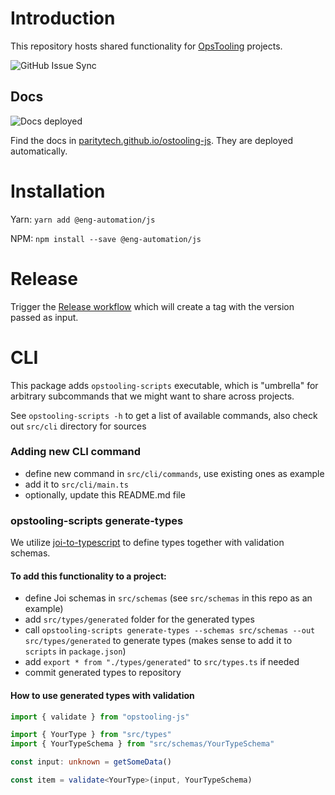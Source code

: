 # Introduction

This repository hosts shared functionality for
[OpsTooling](https://github.com/orgs/paritytech/teams/opstooling) projects.

![GitHub Issue Sync](https://github.com/paritytech/opstooling-js/actions/workflows/github-issue-sync.yml/badge.svg)

## Docs

![Docs deployed](https://github.com/paritytech/opstooling-js/actions/workflows/deploy-docs.yml/badge.svg)

Find the docs in [paritytech.github.io/ostooling-js](https://paritytech.github.io/ostooling-js). They are deployed automatically.

# Installation

Yarn: `yarn add @eng-automation/js`

NPM: `npm install --save @eng-automation/js`

# Release

Trigger the [Release workflow](https://github.com/paritytech/opstooling-js/actions/workflows/release.yml)
which will create a tag with the version passed as input.

# CLI

This package adds `opstooling-scripts` executable, which is "umbrella" for arbitrary subcommands that we might want to share across projects.  

See `opstooling-scripts -h` to get a list of available commands, also check out `src/cli` directory for sources

### Adding new CLI command
* define new command in `src/cli/commands`, use existing ones as example
* add it to `src/cli/main.ts`
* optionally, update this README.md file

### opstooling-scripts generate-types
We utilize [joi-to-typescript](https://www.npmjs.com/package/joi-to-typescript) to define types together with validation schemas.  

#### To add this functionality to a project:
* define Joi schemas in `src/schemas` (see `src/schemas` in this repo as an example)
* add `src/types/generated` folder for the generated types
* call `opstooling-scripts generate-types --schemas src/schemas --out src/types/generated` to generate types (makes sense to add it to `scripts` in `package.json`)
* add `export * from "./types/generated"` to `src/types.ts` if needed
* commit generated types to repository

#### How to use generated types with validation
```ts
import { validate } from "opstooling-js"

import { YourType } from "src/types"
import { YourTypeSchema } from "src/schemas/YourTypeSchema"

const input: unknown = getSomeData()

const item = validate<YourType>(input, YourTypeSchema)
```
